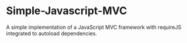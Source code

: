 Simple-Javascript-MVC
=====================

A simple implementation of a JavaScript MVC framework with requireJS integrated to autoload dependencies.